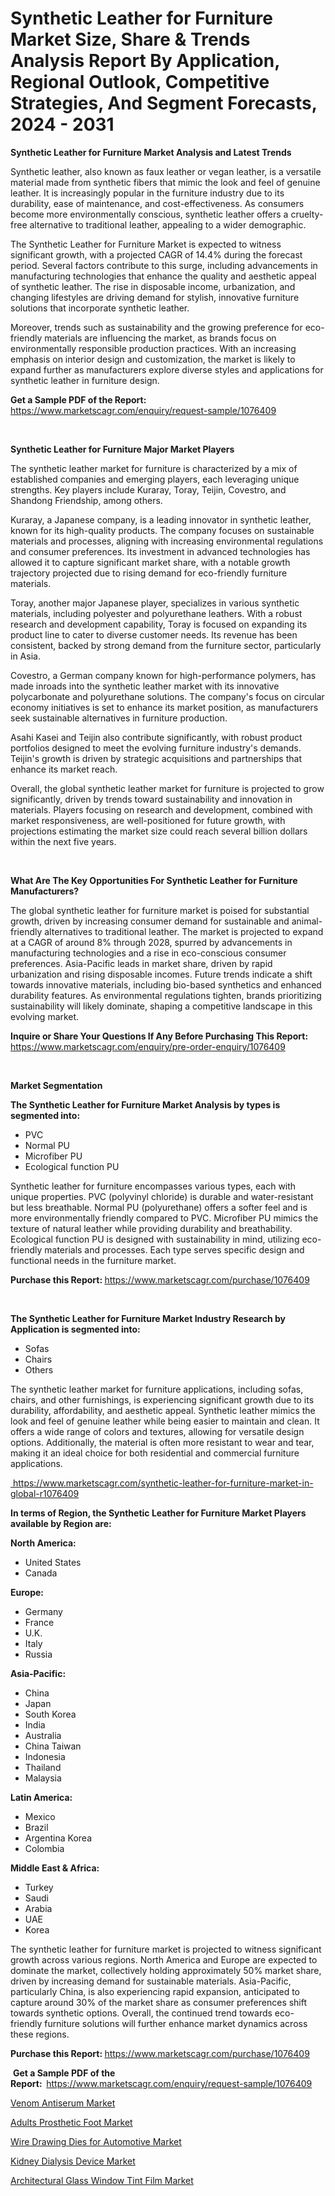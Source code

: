 <p><h1>Synthetic Leather for Furniture Market Size, Share & Trends Analysis Report By Application, Regional Outlook, Competitive Strategies, And Segment Forecasts, 2024 - 2031</h1></p><p><strong>Synthetic Leather for Furniture Market Analysis and Latest Trends</strong></p>
<p><p>Synthetic leather, also known as faux leather or vegan leather, is a versatile material made from synthetic fibers that mimic the look and feel of genuine leather. It is increasingly popular in the furniture industry due to its durability, ease of maintenance, and cost-effectiveness. As consumers become more environmentally conscious, synthetic leather offers a cruelty-free alternative to traditional leather, appealing to a wider demographic.</p><p>The Synthetic Leather for Furniture Market is expected to witness significant growth, with a projected CAGR of 14.4% during the forecast period. Several factors contribute to this surge, including advancements in manufacturing technologies that enhance the quality and aesthetic appeal of synthetic leather. The rise in disposable income, urbanization, and changing lifestyles are driving demand for stylish, innovative furniture solutions that incorporate synthetic leather. </p><p>Moreover, trends such as sustainability and the growing preference for eco-friendly materials are influencing the market, as brands focus on environmentally responsible production practices. With an increasing emphasis on interior design and customization, the market is likely to expand further as manufacturers explore diverse styles and applications for synthetic leather in furniture design.</p></p>
<p><strong>Get a Sample PDF of the Report:&nbsp;</strong> <a href="https://www.marketscagr.com/enquiry/request-sample/1076409?utm_campaign=1868&utm_medium=2&utm_source=Github&utm_content=ia&utm_term=07122024&utm_id=synthetic-leather-for-furniture">https://www.marketscagr.com/enquiry/request-sample/1076409</a></p>
<p>&nbsp;</p>
<p><strong>Synthetic Leather for Furniture Major Market Players</strong></p>
<p><p>The synthetic leather market for furniture is characterized by a mix of established companies and emerging players, each leveraging unique strengths. Key players include Kuraray, Toray, Teijin, Covestro, and Shandong Friendship, among others.</p><p>Kuraray, a Japanese company, is a leading innovator in synthetic leather, known for its high-quality products. The company focuses on sustainable materials and processes, aligning with increasing environmental regulations and consumer preferences. Its investment in advanced technologies has allowed it to capture significant market share, with a notable growth trajectory projected due to rising demand for eco-friendly furniture materials.</p><p>Toray, another major Japanese player, specializes in various synthetic materials, including polyester and polyurethane leathers. With a robust research and development capability, Toray is focused on expanding its product line to cater to diverse customer needs. Its revenue has been consistent, backed by strong demand from the furniture sector, particularly in Asia.</p><p>Covestro, a German company known for high-performance polymers, has made inroads into the synthetic leather market with its innovative polycarbonate and polyurethane solutions. The company's focus on circular economy initiatives is set to enhance its market position, as manufacturers seek sustainable alternatives in furniture production.</p><p>Asahi Kasei and Teijin also contribute significantly, with robust product portfolios designed to meet the evolving furniture industry's demands. Teijin's growth is driven by strategic acquisitions and partnerships that enhance its market reach.</p><p>Overall, the global synthetic leather market for furniture is projected to grow significantly, driven by trends toward sustainability and innovation in materials. Players focusing on research and development, combined with market responsiveness, are well-positioned for future growth, with projections estimating the market size could reach several billion dollars within the next five years.</p></p>
<p>&nbsp;</p>
<p><strong>What Are The Key Opportunities For Synthetic Leather for Furniture Manufacturers?</strong></p>
<p><p>The global synthetic leather for furniture market is poised for substantial growth, driven by increasing consumer demand for sustainable and animal-friendly alternatives to traditional leather. The market is projected to expand at a CAGR of around 8% through 2028, spurred by advancements in manufacturing technologies and a rise in eco-conscious consumer preferences. Asia-Pacific leads in market share, driven by rapid urbanization and rising disposable incomes. Future trends indicate a shift towards innovative materials, including bio-based synthetics and enhanced durability features. As environmental regulations tighten, brands prioritizing sustainability will likely dominate, shaping a competitive landscape in this evolving market.</p></p>
<p><strong>Inquire or Share Your Questions If Any Before Purchasing This Report:</strong> <a href="https://www.marketscagr.com/enquiry/pre-order-enquiry/1076409?utm_campaign=1868&utm_medium=2&utm_source=Github&utm_content=ia&utm_term=07122024&utm_id=synthetic-leather-for-furniture">https://www.marketscagr.com/enquiry/pre-order-enquiry/1076409</a></p>
<p>&nbsp;</p>
<p><strong>Market Segmentation</strong></p>
<p><strong>The Synthetic Leather for Furniture Market Analysis by types is segmented into:</strong></p>
<p><ul><li>PVC</li><li>Normal PU</li><li>Microfiber PU</li><li>Ecological function PU</li></ul></p>
<p><p>Synthetic leather for furniture encompasses various types, each with unique properties. PVC (polyvinyl chloride) is durable and water-resistant but less breathable. Normal PU (polyurethane) offers a softer feel and is more environmentally friendly compared to PVC. Microfiber PU mimics the texture of natural leather while providing durability and breathability. Ecological function PU is designed with sustainability in mind, utilizing eco-friendly materials and processes. Each type serves specific design and functional needs in the furniture market.</p></p>
<p><strong>Purchase this Report:&nbsp;</strong><a href="https://www.marketscagr.com/purchase/1076409?utm_campaign=1868&utm_medium=2&utm_source=Github&utm_content=ia&utm_term=07122024&utm_id=synthetic-leather-for-furniture">https://www.marketscagr.com/purchase/1076409</a></p>
<p>&nbsp;</p>
<p><strong>The Synthetic Leather for Furniture Market Industry Research by Application is segmented into:</strong></p>
<p><ul><li>Sofas</li><li>Chairs</li><li>Others</li></ul></p>
<p><p>The synthetic leather market for furniture applications, including sofas, chairs, and other furnishings, is experiencing significant growth due to its durability, affordability, and aesthetic appeal. Synthetic leather mimics the look and feel of genuine leather while being easier to maintain and clean. It offers a wide range of colors and textures, allowing for versatile design options. Additionally, the material is often more resistant to wear and tear, making it an ideal choice for both residential and commercial furniture applications.</p></p>
<p><a href="https://www.marketscagr.com/synthetic-leather-for-furniture-market-in-global-r1076409?utm_campaign=1868&utm_medium=2&utm_source=Github&utm_content=ia&utm_term=07122024&utm_id=synthetic-leather-for-furniture">&nbsp;https://www.marketscagr.com/synthetic-leather-for-furniture-market-in-global-r1076409</a></p>
<p><strong>In terms of Region, the Synthetic Leather for Furniture Market Players available by Region are:</strong></p>
<p>
    <p> <strong> North America: </strong>
        <ul>
            <li>United States</li>
            <li>Canada</li>
        </ul>
        </p> 
    <p> <strong> Europe: </strong>
        <ul>
            <li>Germany</li>
            <li>France</li>
            <li>U.K.</li>
            <li>Italy</li>
            <li>Russia</li>
        </ul>
        </p> 
    <p> <strong> Asia-Pacific: </strong>
        <ul>
            <li>China</li>
            <li>Japan</li>
            <li>South Korea</li>
            <li>India</li>
            <li>Australia</li>
            <li>China Taiwan</li>
            <li>Indonesia</li>
            <li>Thailand</li>
            <li>Malaysia</li>
        </ul>
        </p> 
    <p> <strong> Latin America: </strong>
        <ul>
            <li>Mexico</li>
            <li>Brazil</li>
            <li>Argentina Korea</li>
            <li>Colombia</li>
        </ul>
        </p> 
    <p> <strong> Middle East & Africa: </strong>
        <ul>
            <li>Turkey</li>
            <li>Saudi</li>
            <li>Arabia</li>
            <li>UAE</li>
            <li>Korea</li>
        </ul>
    </p>
    </p>
<p><p>The synthetic leather for furniture market is projected to witness significant growth across various regions. North America and Europe are expected to dominate the market, collectively holding approximately 50% market share, driven by increasing demand for sustainable materials. Asia-Pacific, particularly China, is also experiencing rapid expansion, anticipated to capture around 30% of the market share as consumer preferences shift towards synthetic options. Overall, the continued trend towards eco-friendly furniture solutions will further enhance market dynamics across these regions.</p></p>
<p><strong>Purchase this Report: </strong><a href="https://www.marketscagr.com/purchase/1076409?utm_campaign=1868&utm_medium=2&utm_source=Github&utm_content=ia&utm_term=07122024&utm_id=synthetic-leather-for-furniture">https://www.marketscagr.com/purchase/1076409</a></p>
<p>&nbsp;<strong>Get a Sample PDF of the Report:&nbsp;&nbsp;</strong><a href="https://www.marketscagr.com/enquiry/request-sample/1076409?utm_campaign=1868&utm_medium=2&utm_source=Github&utm_content=ia&utm_term=07122024&utm_id=synthetic-leather-for-furniture">https://www.marketscagr.com/enquiry/request-sample/1076409</a></p>
<p><strong></strong></p>
<p><p><a href="https://www.linkedin.com/pulse/venom-antiserum-industry-research-report-future-market-oeorf?utm_campaign=1868&utm_medium=2&utm_source=Github&utm_content=ia&utm_term=07122024&utm_id=synthetic-leather-for-furniture">Venom Antiserum Market</a></p><p><a href="https://github.com/Krish2023na/Market-Research-Report-List-6/blob/main/adults-prosthetic-foot-market.md?utm_campaign=1868&utm_medium=2&utm_source=Github&utm_content=ia&utm_term=07122024&utm_id=synthetic-leather-for-furniture">Adults Prosthetic Foot Market</a></p><p><a href="https://issuu.com/reportprime-2/docs/wire-drawing-dies-for-automotive-market-size-2030.?utm_campaign=1868&utm_medium=2&utm_source=Github&utm_content=ia&utm_term=07122024&utm_id=synthetic-leather-for-furniture">Wire Drawing Dies for Automotive Market</a></p><p><a href="https://www.linkedin.com/pulse/competitive-landscape-analysis-innovations-thekidney-odjte?utm_campaign=1868&utm_medium=2&utm_source=Github&utm_content=ia&utm_term=07122024&utm_id=synthetic-leather-for-furniture">Kidney Dialysis Device Market</a></p><p><a href="https://issuu.com/reportprime-2/docs/architectural-glass-window-tint-film-market-size-2?utm_campaign=1868&utm_medium=2&utm_source=Github&utm_content=ia&utm_term=07122024&utm_id=synthetic-leather-for-furniture">Architectural Glass Window Tint Film Market</a></p></p>